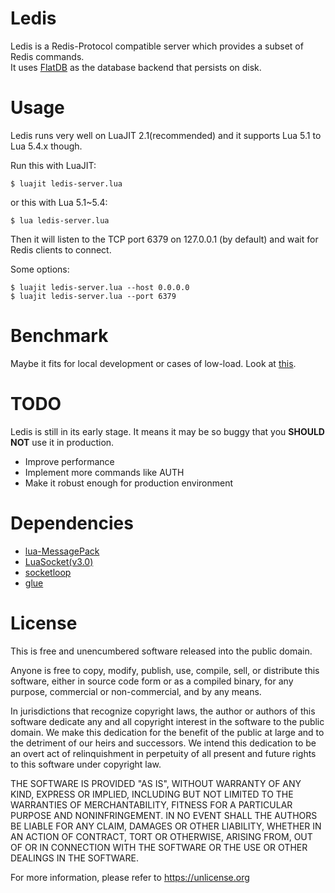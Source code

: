Ledis
===========

Ledis is a Redis-Protocol compatible server which provides a subset of Redis commands.<br>
It uses [FlatDB](https://github.com/uleelx/FlatDB) as the database backend that persists on disk.

Usage
==========

Ledis runs very well on LuaJIT 2.1(recommended) and it supports Lua 5.1 to Lua 5.4.x though.

Run this with LuaJIT:
```
$ luajit ledis-server.lua
```
or this with Lua 5.1~5.4:
```
$ lua ledis-server.lua
```

Then it will listen to the TCP port 6379 on 127.0.0.1 (by default) and wait for Redis clients to connect.

Some options:
```
$ luajit ledis-server.lua --host 0.0.0.0
$ luajit ledis-server.lua --port 6379
```

Benchmark
==========
Maybe it fits for local development or cases of low-load. Look at [this](benchmarks.md).

TODO
==========
Ledis is still in its early stage. It means it may be so buggy that you **SHOULD NOT** use it in production.
- Improve performance
- Implement more commands like AUTH
- Make it robust enough for production environment

Dependencies
=======

- [lua-MessagePack](https://framagit.org/fperrad/lua-MessagePack)
- [LuaSocket(v3.0)](https://github.com/diegonehab/luasocket)
- [socketloop](https://github.com/luapower/socketloop)
- [glue](https://github.com/luapower/glue)

License
=======

This is free and unencumbered software released into the public domain.

Anyone is free to copy, modify, publish, use, compile, sell, or
distribute this software, either in source code form or as a compiled
binary, for any purpose, commercial or non-commercial, and by any
means.

In jurisdictions that recognize copyright laws, the author or authors
of this software dedicate any and all copyright interest in the
software to the public domain. We make this dedication for the benefit
of the public at large and to the detriment of our heirs and
successors. We intend this dedication to be an overt act of
relinquishment in perpetuity of all present and future rights to this
software under copyright law.

THE SOFTWARE IS PROVIDED "AS IS", WITHOUT WARRANTY OF ANY KIND,
EXPRESS OR IMPLIED, INCLUDING BUT NOT LIMITED TO THE WARRANTIES OF
MERCHANTABILITY, FITNESS FOR A PARTICULAR PURPOSE AND NONINFRINGEMENT.
IN NO EVENT SHALL THE AUTHORS BE LIABLE FOR ANY CLAIM, DAMAGES OR
OTHER LIABILITY, WHETHER IN AN ACTION OF CONTRACT, TORT OR OTHERWISE,
ARISING FROM, OUT OF OR IN CONNECTION WITH THE SOFTWARE OR THE USE OR
OTHER DEALINGS IN THE SOFTWARE.

For more information, please refer to <https://unlicense.org>
